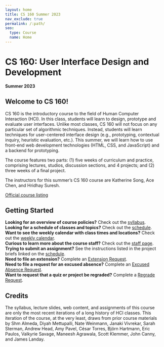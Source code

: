 ```yaml
---
layout: home
title: CS 160 Summer 2023
nav_exclude: true
permalink: /:path/
seo:
  type: Course
  name: Home
---
```


# CS 160: User Interface Design and Development
**Summer 2023**

## Welcome to CS 160!
CS 160 is the introductory course to the field of Human Computer Interaction (HCI). In this class, students will learn to design, prototype and evaluate user interfaces. Unlike most classes, CS 160 will not focus on any particular set of algorithmic techniques. Instead, students will learn techniques for user-centered interface design (e.g., prototyping, contextual inquiry, heuristic evaluation, etc.). This summer, we will learn how to use front-end web development technologies (HTML, CSS, and JavaScript) and a backend for prototyping.

The course features two parts: (1) five weeks of curriculum and practice, comprising lectures, studios, discussion sections, and 4 projects; and (2) three weeks of a final project.

The instructors for this summer’s CS 160 course are Katherine Song, Ace Chen, and Hridhay Suresh. 

[Official course listing](https://classes.berkeley.edu/content/2023-summer-compsci-160-001-lec-001)   

## Getting Started

**Looking for an overview of course policies?** Check out the [syllabus](./syllabus).  
**Looking for a schedule of classes and topics?** Check out the [schedule](./schedule).  
**Want to see the weekly calendar with class times and locations?** Check out the [weekly calendar](./weekly).  
**Curious to learn more about the course staff?** Check out the [staff page](./staff).  
**Trying to submit an assignment?** See the instructions listed in the project briefs linked on the [schedule](./schedule).  
**Need to file an extension?** Complete an [Extension Request](https://airtable.com/shrZQ6R6MmCBeJIYn).  
**Need to file a request for an excused absence?** Complete an [Excused Absence Request](https://airtable.com/shrg6eiR03Xg7xknv).  
**Want to request that a quiz or project be regraded?** Complete a [Regrade Request](https://docs.google.com/forms/d/e/1FAIpQLScepeTAfC3OZ6Kv9eGezeeHVt9u2LXlZLAUYzYgfYFhn9k2HA/viewform).  

<!---
##### Note: Topics and readings may change slightly. Links to slides and studio materials, as well as any recordings, will be posted after the class they are introduced.

{% for module in site.modules %}
{{ module }}
{% endfor %}
-->

## Credits

The syllabus, lecture slides, web content, and assignments of this course are only the most recent iterations of a long history of HCI classes. This iteration of the course, at the very least, draws from prior course materials by Shm Almeda, Diyah Mettupalli, Nate Weinmann, Janaki Vivrekar, Sarah Sterman, Andrew Head, Amy Pavel, César Torres, Björn Hartmann, Eric Paulos, Valkyrie Savage, Maneesh Agrawala, Scott Klemmer, John Canny, and James Landay.
